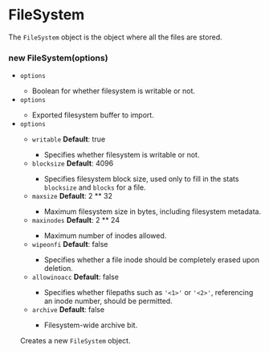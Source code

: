 # FileSystem
  The `FileSystem` object is the object where all the files are stored.

### new FileSystem(options)
* `options` <boolean>
  - Boolean for whether filesystem is writable or not.
* `options` <Buffer>
  - Exported filesystem buffer to import.
* `options` <Object>
  - `writable` <boolean>  **Default**: true
    - Specifies whether filesystem is writable or not.
  - `blocksize` <integer>  **Default**: 4096
    - Specifies filesystem block size, used only to fill in the stats `blocksize` and `blocks` for a file.
  - `maxsize` <integer>  **Default**: 2 ** 32
    - Maximum filesystem size in bytes, including filesystem metadata.
  - `maxinodes` <integer>  **Default**: 2 ** 24
    - Maximum number of inodes allowed.
  - `wipeonfi` <boolean>  **Default**: false
    - Specifies whether a file inode should be completely erased upon deletion.
  - `allowinoacc` <boolean>  **Default**: false
    - Specifies whether filepaths such as `'<1>'` or `'<2>'`, referencing an inode number, should be permitted.
  - `archive` <boolean>  **Default**: false
    - Filesystem-wide archive bit.

Creates a new `FileSystem` object.
